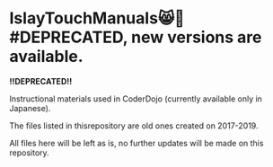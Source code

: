 # IslayTouchManuals😸📓 #DEPRECATED, new versions are available.


**!!DEPRECATED!!**

Instructional materials used in CoderDojo (currently available only in Japanese). 

The files listed in thisrepository are old ones created on 2017-2019.

All files here will be left as is, no further updates will be made on this repository.
